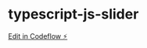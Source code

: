 # typescript-js-slider

[Edit in Codeflow ⚡️](https://stackblitz.com/~/github.com/gebrina/typescript-js-slider)